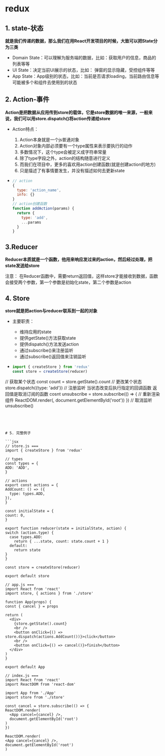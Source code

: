# redux

## 1. state-状态

**就是我们传递的数据，那么我们在用React开发项目的时候，大致可以把State分为三类**

- Domain State：可以理解为服务端的数据，比如：获取用户的信息，商品的列表等等
- UI State：决定当前UI展示的状态，比如： 弹窗的显示隐藏，受控组件等等
- App State：App级别的状态，比如：当前是否请求loading，当前路由信息等可能被多个和组件去使用到的状态

## 2. Action-事件

**Action是把数据从应用传到store的载体，它是store数据的唯一来源，一般来说，我们可以用store.dispatch()将action传递给store** 

- Action特点：

  1. Action本身就是一个js普通对象
  2. Action对象内部必须要有一个type属性来表示要执行的动作
  3. 多数情况下，这个type会被定义成字符串常量
  4. 除了type字段之外，action的结构随意进行定义
  5. 而我们在项目中，更多的喜欢用action创建函数(就是创建action的地方)
  6. 只是描述了有事情要发生，并没有描述如何去更新state

- ```js
  // action
  {
    type: 'action_name',
    info: {}
  }
  // action创建函数
  function addAction(params) {
    return {
      type: 'add',
      ...params
    }
  }
  ```

## 3.Reducer

**Reducer本质就是一个函数，他用来响应发过来的action，然后经过处理，把state发送给store**

注意： 在Reducer函数中，需要return返回值，这样store才能接收到数据，函数会接受两个参数，第一个参数是初始化state，第二个参数是action



## 4. Store

**store就是把action与reducer联系到一起的对象**

- 主要职责：

  - 维持应用的state
  - 提供getState()方法获取state
  - 提供dispatch()方法发送action
  - 通过subscribe()来注册监听
  - 通过subscribe()返回值来注销监听

- ```js
  import { createStore } from 'redux'
  const store = createStore(reducer)
  
// 获取某个状态
  const count = store.getState().count
  // 更改某个状态
  store.dispatch({type: 'add'})
  // 注册监听 当状态改变后执行指定的回调函数 返回值是取消订阅的函数
  cosnt unsubscribe = store.subscribe(() => {
    // 重新渲染组件
    ReactDOM.render(<App />, document.getElementById('root'))
  })
  // 取消监听
  unsubscribe()
  ```
  



# 5. 完整例子

```jsx
// store.js ===
import { createStore } from 'redux'

// types
const types = {
  ADD: 'ADD',
}

// actions
export const actions = {
  AddCount: () => ({
    type: types.ADD,
  }),
}

const initialState = {
  count: 0,
}

export function reducer(state = initialState, action) {
  switch (action.type) {
    case types.ADD:
      return { ...state, count: state.count + 1 }
    default:
      return state
  }
}

const store = createStore(reducer)

export default store

// app.js ===
import React from 'react'
import store, { actions } from './store'

function App(props) {
  const { cancel } = props

  return (
    <div>
      {store.getState().count}
      <br />
      <button onClick={() => store.dispatch(actions.AddCount())}>click</button>
      <br />
      <button onClick={() => cancel()}>finish</button>
    </div>
  )
}

export default App

// index.js ===
import React from 'react'
import ReactDOM from 'react-dom'

import App from './App'
import store from './store'

const cancel = store.subscribe(() => {
  ReactDOM.render(
    <App cancel={cancel} />,
    document.getElementById('root')
  )
})

ReactDOM.render(
  <App cancel={cancel} />,
  document.getElementById('root')
)

```





